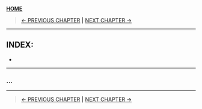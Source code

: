 [__HOME__](../../README.md)

> [<- PREVIOUS CHAPTER](./3-theory.md) __|__ [NEXT CHAPTER ->](./5-images.md)
---

## INDEX:
- 

---

### ...


---
> [<- PREVIOUS CHAPTER](./3-theory.md) __|__ [NEXT CHAPTER ->](./5-images.md)